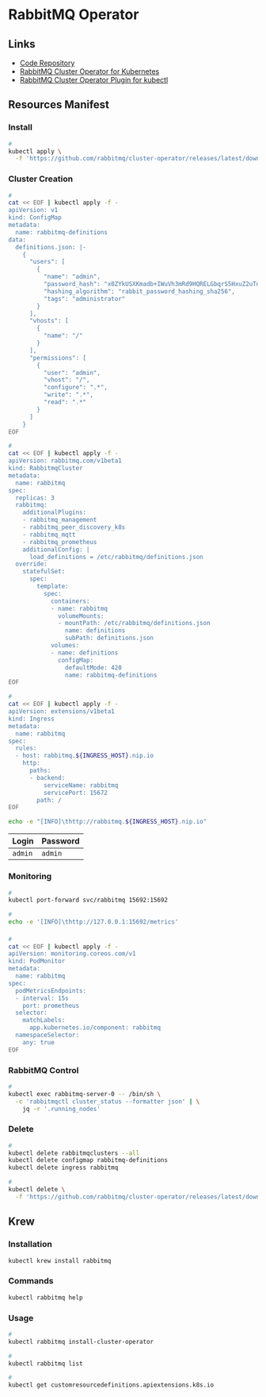 # RabbitMQ Operator

## Links

- [Code Repository](https://github.com/rabbitmq/cluster-operator/)
- [RabbitMQ Cluster Operator for Kubernetes](https://rabbitmq.com/kubernetes/operator/operator-overview.html)
- [RabbitMQ Cluster Operator Plugin for kubectl](https://rabbitmq.com/kubernetes/operator/kubectl-plugin.html)

## Resources Manifest

### Install

```sh
#
kubectl apply \
  -f 'https://github.com/rabbitmq/cluster-operator/releases/latest/download/cluster-operator.yml'
```

### Cluster Creation

```sh
#
cat << EOF | kubectl apply -f -
apiVersion: v1
kind: ConfigMap
metadata:
  name: rabbitmq-definitions
data:
  definitions.json: |-
    {
      "users": [
        {
          "name": "admin",
          "password_hash": "x0ZYkUSXKmadb+IWuVh3mRd9HQRELGbqrS5HxuZ2uTd9DH9G",
          "hashing_algorithm": "rabbit_password_hashing_sha256",
          "tags": "administrator"
        }
      ],
      "vhosts": [
        {
          "name": "/"
        }
      ],
      "permissions": [
        {
          "user": "admin",
          "vhost": "/",
          "configure": ".*",
          "write": ".*",
          "read": ".*"
        }
      ]
    }
EOF

#
cat << EOF | kubectl apply -f -
apiVersion: rabbitmq.com/v1beta1
kind: RabbitmqCluster
metadata:
  name: rabbitmq
spec:
  replicas: 3
  rabbitmq:
    additionalPlugins:
    - rabbitmq_management
    - rabbitmq_peer_discovery_k8s
    - rabbitmq_mqtt
    - rabbitmq_prometheus
    additionalConfig: |
      load_definitions = /etc/rabbitmq/definitions.json
  override:
    statefulSet:
      spec:
        template:
          spec:
            containers:
            - name: rabbitmq
              volumeMounts:
              - mountPath: /etc/rabbitmq/definitions.json
                name: definitions
                subPath: definitions.json
            volumes:
            - name: definitions
              configMap:
                defaultMode: 420
                name: rabbitmq-definitions
EOF
```

```sh
#
cat << EOF | kubectl apply -f -
apiVersion: extensions/v1beta1
kind: Ingress
metadata:
  name: rabbitmq
spec:
  rules:
  - host: rabbitmq.${INGRESS_HOST}.nip.io
    http:
      paths:
      - backend:
          serviceName: rabbitmq
          servicePort: 15672
        path: /
EOF
```

```sh
echo -e "[INFO]\thttp://rabbitmq.${INGRESS_HOST}.nip.io"
```

| Login | Password |
| --- | --- |
| `admin` | `admin` |

<!-- ```sh
#
kubectl get secret rabbitmq-default-user \
  -o jsonpath='{.data.username}' | \
    base64 --decode; echo

kubectl get secret rabbitmq-default-user \
  -o jsonpath='{.data.password}' | \
    base64 --decode; echo
``` -->

### Monitoring

```sh
#
kubectl port-forward svc/rabbitmq 15692:15692

#
echo -e '[INFO]\thttp://127.0.0.1:15692/metrics'
```

####

```sh
#
cat << EOF | kubectl apply -f -
apiVersion: monitoring.coreos.com/v1
kind: PodMonitor
metadata:
  name: rabbitmq
spec:
  podMetricsEndpoints:
  - interval: 15s
    port: prometheus
  selector:
    matchLabels:
      app.kubernetes.io/component: rabbitmq
  namespaceSelector:
    any: true
EOF
```

### RabbitMQ Control

```sh
#
kubectl exec rabbitmq-server-0 -- /bin/sh \
  -c 'rabbitmqctl cluster_status --formatter json' | \
    jq -r '.running_nodes'
```

### Delete

```sh
#
kubectl delete rabbitmqclusters --all
kubectl delete configmap rabbitmq-definitions
kubectl delete ingress rabbitmq

#
kubectl delete \
  -f 'https://github.com/rabbitmq/cluster-operator/releases/latest/download/cluster-operator.yml'
```

## Krew

### Installation

```sh
kubectl krew install rabbitmq
```

### Commands

```sh
kubectl rabbitmq help
```

### Usage

```sh
#
kubectl rabbitmq install-cluster-operator

#
kubectl rabbitmq list

#
kubectl get customresourcedefinitions.apiextensions.k8s.io
```
